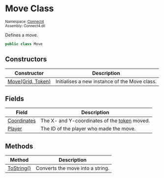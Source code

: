 # Move Class

<sub>Namespace: [Connect4](../Connect4.md)  
Assembly: Connect4.dll</sub>

Defines a move.

```cs
public class Move
```

## Constructors
| Constructor | Description |
| ----------- | ----------- |
| [Move(Grid, Token)](Constructor/Move(Grid,%20Token).md) | Initialises a new instance of the Move class. |

## Fields
| Field | Description |
| ----- | ----------- |
| [Coordinates](Field/Coordinates.md) | The X- and Y-coordinates of the [token](../Token/Token.md) moved. |
| [Player](Field/Player.md) | The ID of the player who made the move. |

## Methods
| Method | Description |
| ------ | ----------- |
| [ToString()](Method/ToString().md) | Converts the move into a string. |